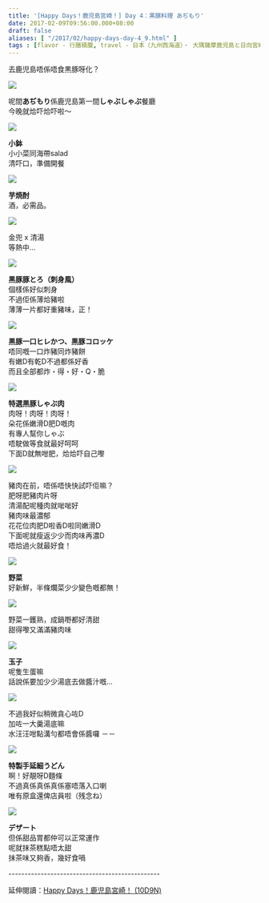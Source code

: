 ```yaml
---
title: '[Happy Days！鹿児島宮崎！] Day 4：黒豚料理 あぢもり'
date: 2017-02-09T09:56:00.000+08:00
draft: false
aliases: [ "/2017/02/happy-days-day-4_9.html" ]
tags : [flavor - 行膳積腹, travel - 日本（九州西海道）・ 大隅薩摩鹿児島と日向宮崎]
---
```


去鹿児島唔係唔食黒豚呀化？  

![](/images/kojkmi4c.jpg)

呢間**あぢもり**係鹿児島第一間**しゃぶしゃぶ**餐廳  
今晚就烚吓烚吓啦～  

![](/images/kojkmi4c1.jpg)

**小鉢**  
小小菜同海帶salad  
清吓口，準備開餐  

![](/images/kojkmi4c2.jpg)

**芋焼酎**  
酒，必需品。  

![](/images/kojkmi4c3.jpg)

金兜 x 清湯  
等熱中...  

![](/images/kojkmi4c4.jpg)

**黒豚豚とろ（刺身風）**  
個樣係好似刺身  
不過佢係薄烚豬啦  
薄薄一片都好重豬味，正！  

![](/images/kojkmi4c5.jpg)

**黒豚一口ヒレかつ、黒豚コロッケ**  
唔同嘅一口炸豬同炸豬餅  
有嫩D有乾D不過都係好香  
而且全部都炸・得・好・Q・脆  

![](/images/kojkmi4c6.jpg)

**特選黒豚しゃぶ肉**  
肉呀！肉呀！肉呀！  
朵花係嫩滑D肥D嘅肉  
有專人幫你しゃぶ  
唔駛做等食就最好呵呵  
下面D就無咁肥，烚烚吓自己嚟  

![](/images/kojkmi4c7.jpg)

豬肉在前，唔係唔快快試吓佢嘛？  
肥呀肥豬肉片呀  
清湯配呢種肉就啱啱好  
豬肉味最濃郁  
花花位肉肥D啦香D啦同嫩滑D  
下面呢就瘦返少少而肉味再濃D  
唔烚過火就最好食！  

![](/images/kojkmi4c8.jpg)

**野菜**  
好新鮮，半條爛菜少少變色嘅都無！  

![](/images/kojkmi4c9.jpg)

野菜一鑊熟，成鍋嘢都好清甜  
甜得嚟又滿滿豬肉味  

![](/images/kojkmi4c10.jpg)

**玉子**  
呢隻生蛋嘛  
話說係要加少少湯底去做醬汁嘅...  

![](/images/kojkmi4c11.jpg)

不過我好似稍微貪心咗D  
加咗一大羹湯底嘛  
水汪汪咁點溝勻都唔會係醬囉 －－  

![](/images/kojkmi4c12.jpg)

**特製手延細うどん**  
啊！好靚呀D麵條  
不過真係真係真係塞唔落入口喇  
唯有原盒還俾店員啦（残念ね）  

![](/images/kojkmi4c13.jpg)

**デザート**  
但係甜品胃都仲可以正常運作  
呢就抹茶糕點唔太甜  
抹茶味又夠香，幾好食喎  
  
\-----------------------------------------------  
  
延伸閱讀：[Happy Days！鹿児島宮崎！ (10D9N)](https://hidie.net/kojkmi10d9n/)
